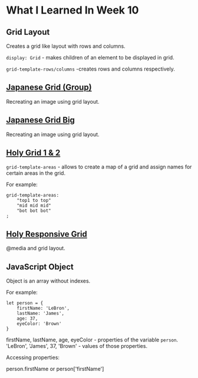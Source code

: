 # What I Learned In Week 10

## Grid Layout 
Creates a grid like layout with rows and columns.

`display: Grid` - makes children of an element to be displayed in grid. 

`grid-template-rows/columns` -creates rows and columns respectively. 

## [Japanese Grid (Group)](https://github.com/hansCodeJam/japanese-grid-solution)
Recreating an image using grid layout. 

## [Japanese Grid Big](https://github.com/hansCodeJam/japanese-grid-big)
Recreating an image using grid layout.

## [Holy Grid 1 & 2](https://github.com/hansCodeJam/holy-grid-template-areas) 
`grid-template-areas` - allows to create a map of a grid and assign names for certain areas in the grid. 

For example:

    grid-template-areas:
        "top1 to top"
        "mid mid mid"
        "bot bot bot"
    ;

## [Holy Responsive Grid](https://github.com/hansCodeJam/holy-responsive-grid)
@media and grid layout.


## JavaScript Object

Object is an array without indexes. 

For example:

    let person = {
        firstName: 'LeBron',
        lastName: 'James',
        age: 37,
        eyeColor: 'Brown'
    }

firstName, lastName, age, eyeColor - properties of the variable `person`. 'LeBron', 'James', 37, 'Brown' - values of those properties. 

Accessing properties:

person.firstName or person['firstName']
